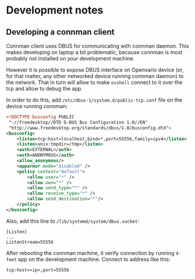 # Development notes

## Developing a connman client

Connman client uses DBUS for communicating with connman daemon. This makes
developing on laptop a bit problematic, because connman is most probably not
installed on your development machine.

However it is possible to expose DBUS interface on Openvario device (or, for
that matter, any other networked device running connman daemon) to the network.
That in turn will allow to make `ovshell` connect to it over the tcp and allow
to debug the app.

In order to do this, add `/etc/dbus-1/system.d/public-tcp.conf` file on the
device running connman:

```xml
<!DOCTYPE busconfig PUBLIC
 "-//freedesktop//DTD D-BUS Bus Configuration 1.0//EN"
 "http://www.freedesktop.org/standards/dbus/1.0/busconfig.dtd">
<busconfig>
    <listen>tcp:host=localhost,bind=*,port=55556,family=ipv4</listen>
    <listen>unix:tmpdir=/tmp</listen>
    <auth>EXTERNAL</auth>
    <auth>ANONYMOUS</auth>
    <allow_anonymous/>
    <apparmor mode="disabled" />
    <policy context="default">
        <allow user="*" />
        <allow own="*" />
        <allow send_type="*" />
        <allow receive_type="*" />
        <allow send_destination="*"/>
    </policy>
</busconfig>
```

Also, add  this line to `/lib/systemd/system/dbus.socket`:

```
[Listen]
...
ListenStream=55556
```

After rebooting the connman machine, it verify connection by running `d-feet`
app on the development machine. Connect to address like this:

```
tcp:host=<ip>,port=55556
```